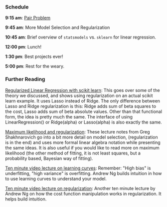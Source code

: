 ### Schedule

**9:15 am**: [Pair Problem](pair.md)

**9:45 am**: More Model Selection and Regularization

**10:45 am**: Brief overview of `statsmodels` vs. `sklearn` for linear regression.

**12:00 pm**: Lunch!

**1:30 pm**: Best projects ever!

**5:00 pm**: Rest for the weary.


### Further Reading

[Regularized Linear Regression with scikit learn](http://www.datarobot.com/blog/regularized-linear-regression-with-scikit-learn/): This goes over some of the theory we discussed, and shows using regularization on an actual scikit learn example. It uses Lasso instead of Ridge. The only difference between Lasso and Ridge regularization is this: Ridge adds sum of beta squares to the cost, Lasso adds sum of beta absolute values. Other than that functional form, the idea is pretty much the same. The interface of using LinearRegression() or Ridge(alpha) or Lasso(alpha) is also exactly the same.

[Maximum likelihood and regularization](http://ttic.uchicago.edu/~gregory/courses/wis-ml2012/lectures/lect2ho.pdf): These lecture notes from Greg Shakhnarovich go into a bit more detail on model selection, (regularization is in the end) and uses more formal linear algebra notation while presenting the same ideas. It is also useful if you would like to read more on maximum likelihood (the other method of fitting, it is not least squares, but a probability based, Bayesian way of fitting).

[Ten minute video lecture on learning curves](https://www.youtube.com/watch?v=g4XluwGYPaA): Remember: "High bias" is underfitting, "high variance" is overfitting. Andrew Ng builds intuition in how to use learning curves to understand your model.

[Ten minute video lecture on regularization](https://www.youtube.com/watch?v=fx-TqOzjDbM): Another ten minute lecture by Andrew Ng on how the cost function manipulation works in regularization. It helps build intuition.

